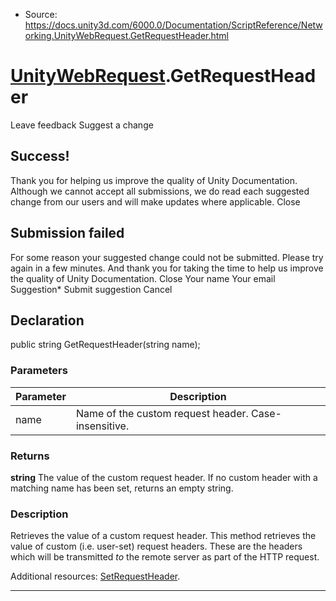 * Source: https://docs.unity3d.com/6000.0/Documentation/ScriptReference/Networking.UnityWebRequest.GetRequestHeader.html

#  [UnityWebRequest](https://docs.unity3d.com/6000.0/Documentation/ScriptReference/Networking.UnityWebRequest.html).GetRequestHeader
Leave feedback
Suggest a change
## Success!
Thank you for helping us improve the quality of Unity Documentation. Although we cannot accept all submissions, we do read each suggested change from our users and will make updates where applicable.
Close
## Submission failed
For some reason your suggested change could not be submitted. Please <a>try again</a> in a few minutes. And thank you for taking the time to help us improve the quality of Unity Documentation.
Close
Your name Your email Suggestion* Submit suggestion
Cancel
## Declaration
public string GetRequestHeader(string name); 
### Parameters
Parameter | Description  
---|---  
name | Name of the custom request header. Case-insensitive.  
### Returns
**string** The value of the custom request header. If no custom header with a matching name has been set, returns an empty string. 
### Description
Retrieves the value of a custom request header.
This method retrieves the value of custom (i.e. user-set) request headers. These are the headers which will be transmitted _to_ the remote server as part of the HTTP request.  
  
Additional resources: [SetRequestHeader](https://docs.unity3d.com/6000.0/Documentation/ScriptReference/Networking.UnityWebRequest.SetRequestHeader.html).
* * *
